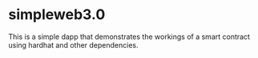 # simpleweb3.0
This is a simple dapp that demonstrates the workings of a smart contract using hardhat and other dependencies.
